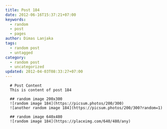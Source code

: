 ```yaml
---
title: Post 184
date: 2012-06-16T15:37:21+07:00
keywords:
  - random
  - post
  - pages
author: Dimas Lanjaka
tags:
  - random post
  - untagged
category:
  - random post
  - uncategorized
updated: 2012-04-03T08:33:27+07:00
---
```


      # Post Content
      This is content of post 184

      ## random image 200x300
      ![random image 184](https://picsum.photos/200/300)
      ![another random image 184](https://picsum.photos/200/300?random=1)

      ## random image 640x480
      ![random image 184](https://placeimg.com/640/480/any)
      